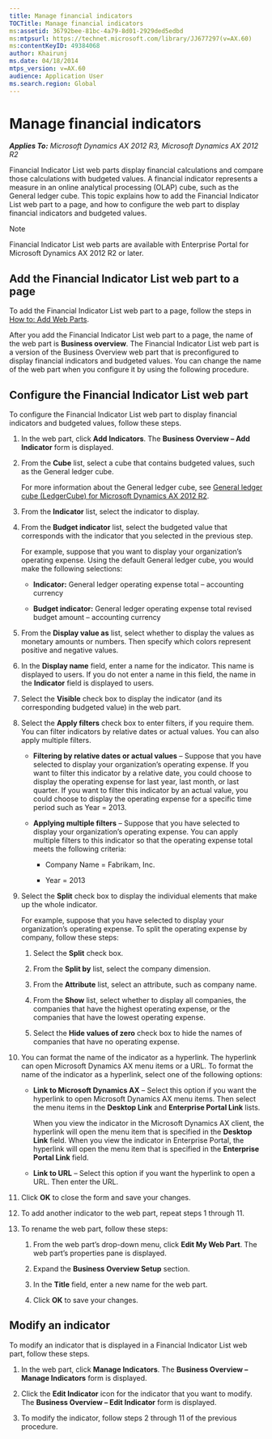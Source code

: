 ```yaml
---
title: Manage financial indicators
TOCTitle: Manage financial indicators
ms:assetid: 36792bee-81bc-4a79-8d01-2929ded5edbd
ms:mtpsurl: https://technet.microsoft.com/library/JJ677297(v=AX.60)
ms:contentKeyID: 49384068
author: Khairunj
ms.date: 04/18/2014
mtps_version: v=AX.60
audience: Application User
ms.search.region: Global
---
```


# Manage financial indicators 


_**Applies To:** Microsoft Dynamics AX 2012 R3, Microsoft Dynamics AX 2012 R2_

Financial Indicator List web parts display financial calculations and compare those calculations with budgeted values. A financial indicator represents a measure in an online analytical processing (OLAP) cube, such as the General ledger cube. This topic explains how to add the Financial Indicator List web part to a page, and how to configure the web part to display financial indicators and budgeted values.


> [!NOTE]
> <P>Financial Indicator List web parts are available with Enterprise Portal for Microsoft Dynamics AX 2012 R2 or later.</P>



## Add the Financial Indicator List web part to a page

To add the Financial Indicator List web part to a page, follow the steps in [How to: Add Web Parts](https://technet.microsoft.com/library/cc604931\(v=ax.60\)).

After you add the Financial Indicator List web part to a page, the name of the web part is **Business overview**. The Financial Indicator List web part is a version of the Business Overview web part that is preconfigured to display financial indicators and budgeted values. You can change the name of the web part when you configure it by using the following procedure.

## Configure the Financial Indicator List web part

To configure the Financial Indicator List web part to display financial indicators and budgeted values, follow these steps.

1.  In the web part, click **Add Indicators**. The **Business Overview – Add Indicator** form is displayed.

2.  From the **Cube** list, select a cube that contains budgeted values, such as the General ledger cube.
    
    For more information about the General ledger cube, see [General ledger cube (LedgerCube) for Microsoft Dynamics AX 2012 R2](http://go.microsoft.com/fwlink/?linkid=268893).

3.  From the **Indicator** list, select the indicator to display.

4.  From the **Budget indicator** list, select the budgeted value that corresponds with the indicator that you selected in the previous step.
    
    For example, suppose that you want to display your organization’s operating expense. Using the default General ledger cube, you would make the following selections:
    
      - **Indicator:** General ledger operating expense total – accounting currency
    
      - **Budget indicator:** General ledger operating expense total revised budget amount – accounting currency

5.  From the **Display value as** list, select whether to display the values as monetary amounts or numbers. Then specify which colors represent positive and negative values.

6.  In the **Display name** field, enter a name for the indicator. This name is displayed to users. If you do not enter a name in this field, the name in the **Indicator** field is displayed to users.

7.  Select the **Visible** check box to display the indicator (and its corresponding budgeted value) in the web part.

8.  Select the **Apply filters** check box to enter filters, if you require them. You can filter indicators by relative dates or actual values. You can also apply multiple filters.
    
      - **Filtering by relative dates or actual values** – Suppose that you have selected to display your organization’s operating expense. If you want to filter this indicator by a relative date, you could choose to display the operating expense for last year, last month, or last quarter. If you want to filter this indicator by an actual value, you could choose to display the operating expense for a specific time period such as Year = 2013.
    
      - **Applying multiple filters** – Suppose that you have selected to display your organization’s operating expense. You can apply multiple filters to this indicator so that the operating expense total meets the following criteria:
        
          - Company Name = Fabrikam, Inc.
        
          - Year = 2013

9.  Select the **Split** check box to display the individual elements that make up the whole indicator.
    
    For example, suppose that you have selected to display your organization’s operating expense. To split the operating expense by company, follow these steps:
    
    1.  Select the **Split** check box.
    
    2.  From the **Split by** list, select the company dimension.
    
    3.  From the **Attribute** list, select an attribute, such as company name.
    
    4.  From the **Show** list, select whether to display all companies, the companies that have the highest operating expense, or the companies that have the lowest operating expense.
    
    5.  Select the **Hide values of zero** check box to hide the names of companies that have no operating expense.

10. You can format the name of the indicator as a hyperlink. The hyperlink can open Microsoft Dynamics AX menu items or a URL. To format the name of the indicator as a hyperlink, select one of the following options:
    
      - **Link to Microsoft Dynamics AX** – Select this option if you want the hyperlink to open Microsoft Dynamics AX menu items. Then select the menu items in the **Desktop Link** and **Enterprise Portal Link** lists.
        
        When you view the indicator in the Microsoft Dynamics AX client, the hyperlink will open the menu item that is specified in the **Desktop Link** field. When you view the indicator in Enterprise Portal, the hyperlink will open the menu item that is specified in the **Enterprise Portal Link** field.
    
      - **Link to URL** – Select this option if you want the hyperlink to open a URL. Then enter the URL.

11. Click **OK** to close the form and save your changes.

12. To add another indicator to the web part, repeat steps 1 through 11.

13. To rename the web part, follow these steps:
    
    1.  From the web part’s drop-down menu, click **Edit My Web Part**. The web part’s properties pane is displayed.
    
    2.  Expand the **Business Overview Setup** section.
    
    3.  In the **Title** field, enter a new name for the web part.
    
    4.  Click **OK** to save your changes.

## Modify an indicator

To modify an indicator that is displayed in a Financial Indicator List web part, follow these steps.

1.  In the web part, click **Manage Indicators**. The **Business Overview – Manage Indicators** form is displayed.

2.  Click the **Edit Indicator** icon for the indicator that you want to modify. The **Business Overview – Edit Indicator** form is displayed.

3.  To modify the indicator, follow steps 2 through 11 of the previous procedure.

  


